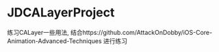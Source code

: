 # JDCALayerProject
 练习CALayer一些用法, 结合https://github.com/AttackOnDobby/iOS-Core-Animation-Advanced-Techniques 进行练习
